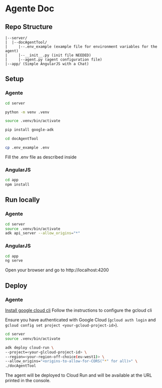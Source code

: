 # Agente Doc

## Repo Structure

```
|--server/
|  |--docAgentTool/
|     |--.env_example (example file for environment variables for the agent)
|     |--__init__.py (init file NEEDED)
|     |--agent.py (agent configuration file)
|--app/ (Simple AngularJS with a Chat)
```

## Setup

### Agente

``` bash
cd server

python -m venv .venv

source .venv/bin/activate

pip install google-adk

cd docAgentTool

cp .env_example .env
```
Fill the .env file as described inside

### AngularJS

``` bash
cd app
npm install
```

## Run locally

### Agente

``` bash
cd server
source .venv/bin/activate
adk api_server --allow_origins="*"
```

### AngularJS
```bash
cd app
ng serve
```
Open your browser and go to http://localhost:4200

## Deploy

### Agente

[Install google cloud cli](https://cloud.google.com/sdk/docs/install)
Follow the instructions to configure the gcloud cli

Ensure you have authenticated with Google Cloud (`gcloud auth login` and `gcloud config set project <your-gcloud-project-id>`).

``` bash
cd server
source .venv/bin/activate

adk deploy cloud-run \
--project=<your-glcloud-project-id> \
--region=<your-region-off-choice(eu-west1)> \
--allow_origins="<origins-to-allow-for-CORS("*" for all)>" \
./docAgentTool
```
The agent will be deployed to Cloud Run and will be available at the URL printed in the console.


